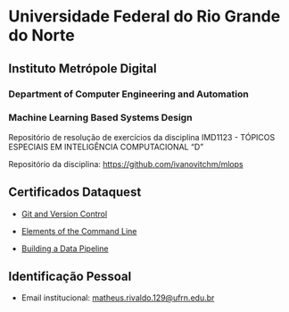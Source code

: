 # Universidade Federal do Rio Grande do Norte
## Instituto Metrópole Digital

### Department of Computer Engineering and Automation 
### Machine Learning Based Systems Design

Repositório de resolução de exercícios da disciplina IMD1123 - TÓPICOS ESPECIAIS EM INTELIGÊNCIA COMPUTACIONAL “D”

Repositório da disciplina: https://github.com/ivanovitchm/mlops

## Certificados Dataquest
* [Git and Version Control](https://app.dataquest.io/view_cert/NOFZSC537298CI2LGKPI)

* [Elements of the Command Line](https://app.dataquest.io/view_cert/QCJG73HAIRY560LZB2FJ)

* [Building a Data Pipeline](https://app.dataquest.io/view_cert/B0D03P8JZRHRRF6CANC4)

## Identificação Pessoal
- Email institucional: matheus.rivaldo.129@ufrn.edu.br
